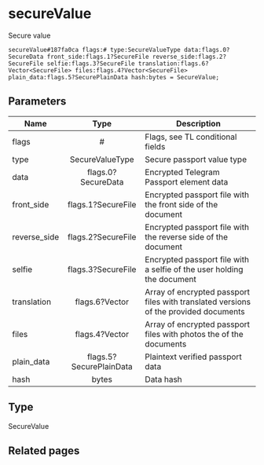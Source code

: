 # secureValue
Secure value

```
secureValue#187fa0ca flags:# type:SecureValueType data:flags.0?SecureData front_side:flags.1?SecureFile reverse_side:flags.2?SecureFile selfie:flags.3?SecureFile translation:flags.6?Vector<SecureFile> files:flags.4?Vector<SecureFile> plain_data:flags.5?SecurePlainData hash:bytes = SecureValue;
```

## Parameters
| Name | Type | Description |
| ---- | :----: | ----------- |
| flags | # | Flags, see TL conditional fields |
| type | SecureValueType | Secure passport value type |
| data | flags.0?SecureData | Encrypted Telegram Passport element data |
| front_side | flags.1?SecureFile | Encrypted passport file with the front side of the document |
| reverse_side | flags.2?SecureFile | Encrypted passport file with the reverse side of the document |
| selfie | flags.3?SecureFile | Encrypted passport file with a selfie of the user holding the document |
| translation | flags.6?Vector<SecureFile> | Array of encrypted passport files with translated versions of the provided documents |
| files | flags.4?Vector<SecureFile> | Array of encrypted passport files with photos the of the documents |
| plain_data | flags.5?SecurePlainData | Plaintext verified passport data |
| hash | bytes | Data hash |


## Type
SecureValue

## Related pages
